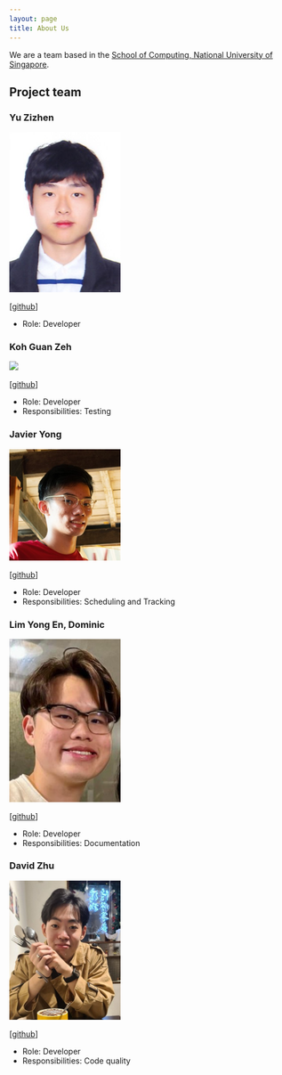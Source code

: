 ```yaml
---
layout: page
title: About Us
---
```


We are a team based in the [School of Computing, National University of Singapore](http://www.comp.nus.edu.sg).

## Project team

### Yu Zizhen

<img src="images/yuzizhen.png" width="200px">

[[github](https://github.com/YuZizhen)]

- Role: Developer

### Koh Guan Zeh

<img src="images/kohguanzeh.png" width="200px">

[[github](https://github.com/KohGuanZeh)]

- Role: Developer
- Responsibilities: Testing

### Javier Yong

<img src="images/javiery3889.png" width="200px">

[[github](https://github.com/Javiery3889)]

- Role: Developer
- Responsibilities: Scheduling and Tracking

### Lim Yong En, Dominic

<img src="images/arixeyeion.png" width="200px">

[[github](http://github.com/Arixeyeion)]

- Role: Developer
- Responsibilities: Documentation

### David Zhu

<img src="images/dethada.png" width="200px">

[[github](http://github.com/Dethada)]

- Role: Developer
- Responsibilities: Code quality
